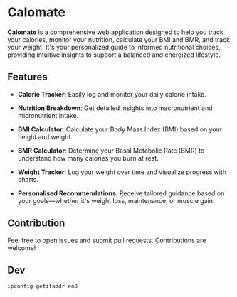 
# Calomate

**Calomate** is a comprehensive web application designed to help you track your calories, monitor your nutrition, calculate your BMI and BMR, and track your weight. It's your personalized guide to informed nutritional choices, providing intuitive insights to support a balanced and energized lifestyle.

  

## Features

* **Calorie Tracker**: Easily log and monitor your daily calorie intake.

* **Nutrition Breakdown**: Get detailed insights into macronutrient and micronutrient intake.

* **BMI Calculator**: Calculate your Body Mass Index (BMI) based on your height and weight.

* **BMR Calculator**: Determine your Basal Metabolic Rate (BMR) to understand how many calories you burn at rest.

* **Weight Tracker**: Log your weight over time and visualize progress with charts.

* **Personalised Recommendations**: Receive tailored guidance based on your goals—whether it's weight loss, maintenance, or muscle gain.

## Contribution

Feel free to open issues and submit pull requests. Contributions are welcome!

## Dev

`ipconfig getifaddr en0`